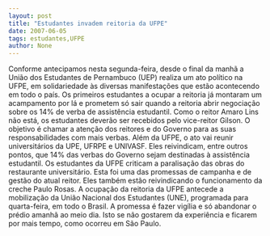 ```yaml
---
layout: post
title: "Estudantes invadem reitoria da UFPE"
date: 2007-06-05
tags: estudantes,UFPE
author: None
---
```

Conforme antecipamos nesta segunda-feira, desde o final da manh&atilde; a Uni&atilde;o dos Estudantes de Pernambuco (UEP) realiza um ato pol&iacute;tico na UFPE, em solidariedade &agrave;s diversas manifesta&ccedil;&otilde;es que est&atilde;o acontecendo em todo o pa&iacute;s.
Os primeiros estudantes a ocupar a reitoria j&aacute; montaram um acampamento por l&aacute; e prometem s&oacute; sair quando a reitoria abrir negocia&ccedil;&atilde;o sobre os 14% de verba de assist&ecirc;ncia estudantil. Como o reitor Amaro Lins n&atilde;o est&aacute;, os estudantes dever&atilde;o ser recebidos pelo vice-reitor Gilson.
O objetivo &eacute; chamar a aten&ccedil;&atilde;o dos reitores e do Governo para as suas responsabilidades com mais verbas. Al&eacute;m da UFPE, o ato vai reunir universit&aacute;rios da UPE, UFRPE e UNIVASF. Eles reivindicam, entre outros pontos, que 14% das verbas do Governo sejam destinadas &agrave; assist&ecirc;ncia estudantil.
Os estudantes da UFPE criticam a paralisa&ccedil;&atilde;o das obras do restaurante universit&aacute;rio. Esta foi uma das promessas de campanha e de gest&atilde;o do atual reitor. Eles tamb&eacute;m est&atilde;o reivindicando o funcionamento da creche Paulo Rosas.
A ocupa&ccedil;&atilde;o da reitoria da UFPE antecede a mobiliza&ccedil;&atilde;o da Uni&atilde;o Nacional dos Estudantes (UNE), programada para quarta-feira, em todo o Brasil.
A promessa &eacute; fazer vig&iacute;lia e s&oacute; abandonar o pr&eacute;dio amanh&atilde; ao meio dia. Isto se n&atilde;o gostarem da experi&ecirc;ncia e ficarem por mais tempo, como ocorreu em S&atilde;o Paulo. 